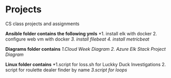 # Projects
CS class projects and assignments


**Ansible folder contains the following ymls** 
*1. install elk with docker
 2. configure web vm with docker
 *3. install filebeat
4. install metricbeat*

**Diagrams folder contains**
*1.Cloud Week Diagram
2. Azure Elk Stack Project Diagram*

**Linux folder contains**
*1.script for loss.sh for Luckky Duck Investigations
2. script for roulette dealer finder by name 
*3.script for loops*
